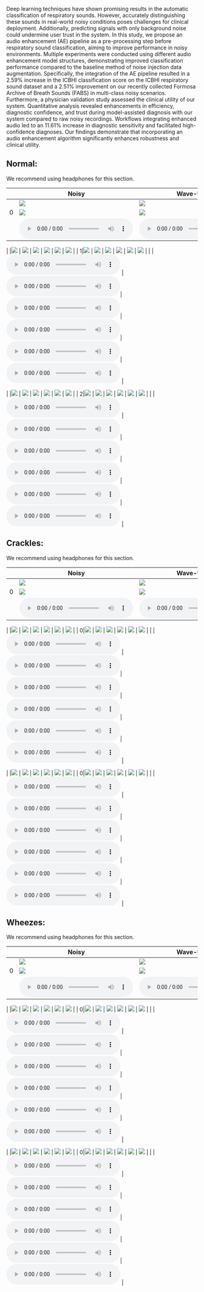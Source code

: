 Deep learning techniques have shown promising results in the automatic classification of respiratory sounds. However, accurately distinguishing these sounds in real-world noisy conditions poses challenges for clinical deployment. Additionally, predicting signals with only background noise could undermine user trust in the system. In this study, we propose an audio enhancement (AE) pipeline as a pre-processing step before respiratory sound classification, aiming to improve performance in noisy environments.
Multiple experiments were conducted using different audio enhancement model structures, demonstrating improved classification performance compared to the baseline method of noise injection data augmentation. Specifically, the integration of the AE pipeline resulted in a 2.59\% increase in the ICBHI classification score on the ICBHI respiratory sound dataset and a 2.51\% improvement on our recently collected Formosa Archive of Breath Sounds (FABS) in multi-class noisy scenarios.
Furthermore, a physician validation study assessed the clinical utility of our system. Quantitative analysis revealed enhancements in efficiency, diagnostic confidence, and trust during model-assisted diagnosis with our system compared to raw noisy recordings. Workflows integrating enhanced audio led to an 11.61\% increase in diagnostic sensitivity and facilitated high-confidence diagnoses. Our findings demonstrate that incorporating an audio enhancement algorithm significantly enhances robustness and clinical utility.

## Normal: 

We recommend using headphones for this section.

|          | Noisy | Wave-U-Net | PHASEN |  MANNER  | CMGAN |Target| 
|----------|-------|------------|--------|----------|-------|------|
| |![](samples/Normal/waveform/N0_noisy.png)                                  | ![](samples/Normal/waveform/N0_WaveUNet.png)                                      | ![](samples/Normal/waveform/N0_PHASEN.png)                                        | ![](samples/Normal/waveform/N0_MANNER.png)                                        | ![](samples/Normal/waveform/N0_CMGAN.png)                                         | ![](samples/Normal/waveform/N0_clean.png)                                         |
| 0|![](samples/Normal/spectrogram/N0_noisy.png)                                  | ![](samples/Normal/spectrogram/N0_WaveUNet.png)                                      | ![](samples/Normal/spectrogram/N0_PHASEN.png)                                        | ![](samples/Normal/spectrogram/N0_MANNER.png)                                        | ![](samples/Normal/spectrogram/N0_CMGAN.png)                                         | ![](samples/Normal/spectrogram/N0_clean.png)                                         |
|    |<audio src="samples/Normal/N0_noisy.wav" controls="" preload=""></audio> |<audio src="samples/Normal/N0_WaveUNet.wav" controls="" preload=""></audio>|<audio src="samples/Normal/N0_PHASEN.wav" controls="" preload=""></audio>|<audio src="samples/Normal/N0_MANNER.wav" controls="" preload=""></audio>|<audio src="samples/Normal/N0_CMGAN.wav" controls="" preload=""></audio>|<audio src="samples/Normal/N0_clean.wav" controls="" preload=""></audio> |

| |![](samples/Normal/waveform/N1_noisy.png)                                  | ![](samples/Normal/waveform/N1_WaveUNet.png)                                      | ![](samples/Normal/waveform/N1_PHASEN.png)                                        | ![](samples/Normal/waveform/N1_MANNER.png)                                        | ![](samples/Normal/waveform/N1_CMGAN.png)                                         | ![](samples/Normal/waveform/N1_clean.png)                                         |
| 1|![](samples/Normal/spectrogram/N1_noisy.png)                                  | ![](samples/Normal/spectrogram/N1_WaveUNet.png)                                      | ![](samples/Normal/spectrogram/N1_PHASEN.png)                                        | ![](samples/Normal/spectrogram/N1_MANNER.png)                                        | ![](samples/Normal/spectrogram/N1_CMGAN.png)                                         | ![](samples/Normal/spectrogram/N1_clean.png)                                         |
|    |<audio src="samples/Normal/N1_noisy.wav" controls="" preload=""></audio> |<audio src="samples/Normal/N1_WaveUNet.wav" controls="" preload=""></audio>|<audio src="samples/Normal/N1_PHASEN.wav" controls="" preload=""></audio>|<audio src="samples/Normal/N1_MANNER.wav" controls="" preload=""></audio>|<audio src="samples/Normal/N1_CMGAN.wav" controls="" preload=""></audio>| <audio src="samples/Normal/N1_clean.wav" controls="" preload=""></audio> |

| |![](samples/Normal/waveform/N2_noisy.png)                                  | ![](samples/Normal/waveform/N2_WaveUNet.png)                                      | ![](samples/Normal/waveform/N2_PHASEN.png)                                        | ![](samples/Normal/waveform/N2_MANNER.png)                                        | ![](samples/Normal/waveform/N2_CMGAN.png)                                         | ![](samples/Normal/waveform/N2_clean.png)                                         |
| 2|![](samples/Normal/spectrogram/N2_noisy.png)                                  | ![](samples/Normal/spectrogram/N2_WaveUNet.png)                                      | ![](samples/Normal/spectrogram/N2_PHASEN.png)                                        | ![](samples/Normal/spectrogram/N2_MANNER.png)                                        | ![](samples/Normal/spectrogram/N2_CMGAN.png)                                         | ![](samples/Normal/spectrogram/N2_clean.png)                                        |
|    |  <audio src="samples/Normal/N2_noisy.wav" controls="" preload=""></audio> |<audio src="samples/Normal/N2_WaveUNet.wav" controls="" preload=""></audio>|<audio src="samples/Normal/N2_PHASEN.wav" controls="" preload=""></audio>|<audio src="samples/Normal/N2_MANNER.wav" controls="" preload=""></audio>|<audio src="samples/Normal/N2_CMGAN.wav" controls="" preload=""></audio>|<audio src="samples/Normal/N2_clean.wav" controls="" preload=""></audio> |


## Crackles:

We recommend using headphones for this section.

|          | Noisy | Wave-U-Net | PHASEN |  MANNER  | CMGAN |Target| 
|----------|-------|------------|--------|----------|-------|------|
| |![](samples/Crackle/waveform/C0_noisy.png)                                  | ![](samples/Crackle/waveform/C0_WaveUNet.png)                                      | ![](samples/Crackle/waveform/C0_PHASEN.png)                                        | ![](samples/Crackle/waveform/C0_MANNER.png)                                        | ![](samples/Crackle/waveform/C0_CMGAN.png)                                         | ![](samples/Crackle/waveform/C0_clean.png)                                         |
| 0|![](samples/Crackle/spectrogram/C0_noisy.png)                                  | ![](samples/Crackle/spectrogram/C0_WaveUNet.png)                                      | ![](samples/Crackle/spectrogram/C0_PHASEN.png)                                        | ![](samples/Crackle/spectrogram/C0_MANNER.png)                                        | ![](samples/Crackle/spectrogram/C0_CMGAN.png)                                         | ![](samples/Crackle/spectrogram/C0_clean.png)                                         |
|    |<audio src="samples/Crackle/C0_noisy.wav" controls="" preload=""></audio> |<audio src="samples/Crackle/C0_WaveUNet.wav" controls="" preload=""></audio>|<audio src="samples/Crackle/C0_PHASEN.wav" controls="" preload=""></audio>|<audio src="samples/Crackle/C0_MANNER.wav" controls="" preload=""></audio>|<audio src="samples/Crackle/C0_CMGAN.wav" controls="" preload=""></audio>|<audio src="samples/Crackle/C0_clean.wav" controls="" preload=""></audio> |

| |![](samples/Crackle/waveform/C1_noisy.png)                                  | ![](samples/Crackle/waveform/C1_WaveUNet.png)                                      | ![](samples/Crackle/waveform/C1_PHASEN.png)                                        | ![](samples/Crackle/waveform/C1_MANNER.png)                                        | ![](samples/Crackle/waveform/C1_CMGAN.png)                                         | ![](samples/Crackle/waveform/C1_clean.png)                                         |
| 0|![](samples/Crackle/spectrogram/C1_noisy.png)                                  | ![](samples/Crackle/spectrogram/C1_WaveUNet.png)                                      | ![](samples/Crackle/spectrogram/C1_PHASEN.png)                                        | ![](samples/Crackle/spectrogram/C1_MANNER.png)                                        | ![](samples/Crackle/spectrogram/C1_CMGAN.png)                                         | ![](samples/Crackle/spectrogram/C1_clean.png)                                         |
|    |<audio src="samples/Crackle/C1_noisy.wav" controls="" preload=""></audio> |<audio src="samples/Crackle/C1_WaveUNet.wav" controls="" preload=""></audio>|<audio src="samples/Crackle/C1_PHASEN.wav" controls="" preload=""></audio>|<audio src="samples/Crackle/C1_MANNER.wav" controls="" preload=""></audio>|<audio src="samples/Crackle/C1_CMGAN.wav" controls="" preload=""></audio>|<audio src="samples/Crackle/C1_clean.wav" controls="" preload=""></audio> |

| |![](samples/Crackle/waveform/C2_noisy.png)                                  | ![](samples/Crackle/waveform/C2_WaveUNet.png)                                      | ![](samples/Crackle/waveform/C2_PHASEN.png)                                        | ![](samples/Crackle/waveform/C2_MANNER.png)                                        | ![](samples/Crackle/waveform/C2_CMGAN.png)                                         | ![](samples/Crackle/waveform/C2_clean.png)                                         |
| 0|![](samples/Crackle/spectrogram/C2_noisy.png)                                  | ![](samples/Crackle/spectrogram/C2_WaveUNet.png)                                      | ![](samples/Crackle/spectrogram/C2_PHASEN.png)                                        | ![](samples/Crackle/spectrogram/C2_MANNER.png)                                        | ![](samples/Crackle/spectrogram/C2_CMGAN.png)                                         | ![](samples/Crackle/spectrogram/C2_clean.png)                                         |
|    |<audio src="samples/Crackle/C2_noisy.wav" controls="" preload=""></audio> |<audio src="samples/Crackle/C2_WaveUNet.wav" controls="" preload=""></audio>|<audio src="samples/Crackle/C2_PHASEN.wav" controls="" preload=""></audio>|<audio src="samples/Crackle/C2_MANNER.wav" controls="" preload=""></audio>|<audio src="samples/Crackle/C2_CMGAN.wav" controls="" preload=""></audio>|<audio src="samples/Crackle/C2_clean.wav" controls="" preload=""></audio> |


## Wheezes: 

We recommend using headphones for this section.

|          | Noisy | Wave-U-Net | PHASEN |  MANNER  | CMGAN |Target| 
|----------|-------|------------|--------|----------|-------|------|
| |![](samples/Wheeze/waveform/W0_noisy.png)                                  | ![](samples/Wheeze/waveform/W0_WaveUNet.png)                                      | ![](samples/Wheeze/waveform/W0_PHASEN.png)                                        | ![](samples/Wheeze/waveform/W0_MANNER.png)                                        | ![](samples/Wheeze/waveform/W0_CMGAN.png)                                         | ![](samples/Wheeze/waveform/W0_clean.png)                                         |
| 0|![](samples/Wheeze/spectrogram/W0_noisy.png)                                  | ![](samples/Wheeze/spectrogram/W0_WaveUNet.png)                                      | ![](samples/Wheeze/spectrogram/W0_PHASEN.png)                                        | ![](samples/Wheeze/spectrogram/W0_MANNER.png)                                        | ![](samples/Wheeze/spectrogram/W0_CMGAN.png)                                         | ![](samples/Wheeze/spectrogram/W0_clean.png)                                         |
|    |<audio src="samples/Wheeze/W0_noisy.wav" controls="" preload=""></audio> |<audio src="samples/Wheeze/W0_WaveUNet.wav" controls="" preload=""></audio>|<audio src="samples/Wheeze/W0_PHASEN.wav" controls="" preload=""></audio>|<audio src="samples/Wheeze/W0_MANNER.wav" controls="" preload=""></audio>|<audio src="samples/Wheeze/W0_CMGAN.wav" controls="" preload=""></audio>|<audio src="samples/Wheeze/W0_clean.wav" controls="" preload=""></audio> |

| |![](samples/Wheeze/waveform/W1_noisy.png)                                  | ![](samples/Wheeze/waveform/W1_WaveUNet.png)                                      | ![](samples/Wheeze/waveform/W1_PHASEN.png)                                        | ![](samples/Wheeze/waveform/W1_MANNER.png)                                        | ![](samples/Wheeze/waveform/W1_CMGAN.png)                                         | ![](samples/Wheeze/waveform/W1_clean.png)                                         |
| 0|![](samples/Wheeze/spectrogram/W1_noisy.png)                                  | ![](samples/Wheeze/spectrogram/W1_WaveUNet.png)                                      | ![](samples/Wheeze/spectrogram/W1_PHASEN.png)                                        | ![](samples/Wheeze/spectrogram/W1_MANNER.png)                                        | ![](samples/Wheeze/spectrogram/W1_CMGAN.png)                                         | ![](samples/Wheeze/spectrogram/W1_clean.png)                                         |
|    |<audio src="samples/Wheeze/W1_noisy.wav" controls="" preload=""></audio> |<audio src="samples/Wheeze/W1_WaveUNet.wav" controls="" preload=""></audio>|<audio src="samples/Wheeze/W1_PHASEN.wav" controls="" preload=""></audio>|<audio src="samples/Wheeze/W1_MANNER.wav" controls="" preload=""></audio>|<audio src="samples/Wheeze/W1_CMGAN.wav" controls="" preload=""></audio>|<audio src="samples/Wheeze/W1_clean.wav" controls="" preload=""></audio> |

| |![](samples/Wheeze/waveform/W2_noisy.png)                                  | ![](samples/Wheeze/waveform/W2_WaveUNet.png)                                      | ![](samples/Wheeze/waveform/W2_PHASEN.png)                                        | ![](samples/Wheeze/waveform/W2_MANNER.png)                                        | ![](samples/Wheeze/waveform/W2_CMGAN.png)                                         | ![](samples/Wheeze/waveform/W2_clean.png)                                         |
| 0|![](samples/Wheeze/spectrogram/W2_noisy.png)                                  | ![](samples/Wheeze/spectrogram/W2_WaveUNet.png)                                      | ![](samples/Wheeze/spectrogram/W2_PHASEN.png)                                        | ![](samples/Wheeze/spectrogram/W2_MANNER.png)                                        | ![](samples/Wheeze/spectrogram/W2_CMGAN.png)                                         | ![](samples/Wheeze/spectrogram/W2_clean.png)                                         |
|    |<audio src="samples/Wheeze/W2_noisy.wav" controls="" preload=""></audio> |<audio src="samples/Wheeze/W2_WaveUNet.wav" controls="" preload=""></audio>|<audio src="samples/Wheeze/W2_PHASEN.wav" controls="" preload=""></audio>|<audio src="samples/Wheeze/W2_MANNER.wav" controls="" preload=""></audio>|<audio src="samples/Wheeze/W2_CMGAN.wav" controls="" preload=""></audio>|<audio src="samples/Wheeze/W2_clean.wav" controls="" preload=""></audio> |